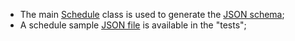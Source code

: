 
  * The main [Schedule](testjson/src/main/java/ScheduleUtility.java) class is used to generate the [JSON schema](schema.schema.json);
  * A schedule sample [JSON file](testjson/src/test/resources/testSchedule.json) is available in the "tests";
